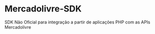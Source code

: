 # Mercadolivre-SDK

SDK Não Oficial para integração a partir de aplicações PHP com as APIs Mercadolivre
